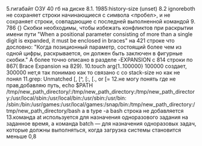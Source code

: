 5.гигабайт ОЗУ 40 гб на диске
8.1.  1985:history-size (unset)
8.2 ignoreboth не сохраняет строки начинающиеся с символа <пробел>, и не сохраняет строки, совпадающие с последней выполненной командой
9.  786 {} Скобки необходимы, чтобы избежать конфликтов при раскрытии имени пути
"When a positional parameter consisting of more than a single digit is expanded, it must be enclosed in braces"  на 421 строке
 что дословно:
"Когда позиционный параметр, состоящий более чем из одной цифры, раскрывается, он должен быть заключен в фигурные скобки."
А более точно описано в разделе -EXPANSION c 814 строки по 867( Brace Expansion на 829).
10.touch arg{1..100000} 100000 создает, 300000 нет,я так понимаю как то связано с со stack-size но как не понял
11.grep: Unmatched [, [^, [:, [., or [=
12.не могу понять где не прав,добавляю путь, echo $PATH
/tmp/new_path_directory/:/tmp/new_path_directory:/tmp/new_path_directory:/usr/local/sbin:/usr/local/bin:/usr/sbin:/usr/bin:
/sbin:/bin:/usr/games:/usr/local/games:/snap/bin:/tmp/new_path_directory:/tmp/new_path_directory/bash
а в type -a bash строка не добавляется
13.команда at используется для назначения одноразового задания на заданное время, а команда batch — 
для назначения одноразовых задач, которые должны выполняться, когда загрузка системы становится меньше 0,8
